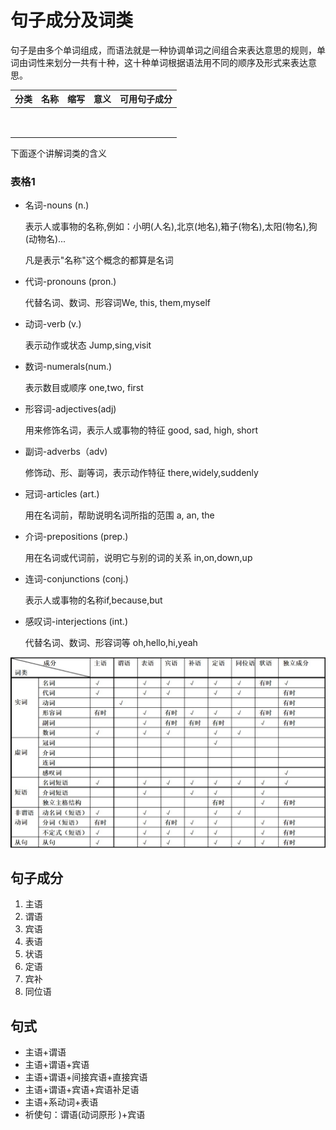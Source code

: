 # 句子成分及词类

​	句子是由多个单词组成，而语法就是一种协调单词之间组合来表达意思的规则，单词由词性来划分一共有十种，这十种单词根据语法用不同的顺序及形式来表达意思。

| 分类 | 名称 | 缩写 | 意义 | 可用句子成分 |
| ---- | ---- | ---- | ---- | ------------ |
|      |      |      |      |              |
|      |      |      |      |              |
|      |      |      |      |              |
|      |      |      |      |              |
|      |      |      |      |              |
|      |      |      |      |              |
|      |      |      |      |              |
|      |      |      |      |              |
|      |      |      |      |              |

下面逐个讲解词类的含义

### 表格1



+ 名词-nouns (n.) 

  表示人或事物的名称,例如：小明(人名),北京(地名),箱子(物名),太阳(物名),狗(动物名)...

  凡是表示"名称"这个概念的都算是名词

+ 代词-pronouns (pron.)

  代替名词、数词、形容词We, this, them,myself

+ 动词-verb (v.) 

  表示动作或状态 Jump,sing,visit

+ 数词-numerals(num.)

  表示数目或顺序 one,two, first

+ 形容词-adjectives(adj)

  用来修饰名词，表示人或事物的特征 good, sad, high, short

+ 副词-adverbs（adv) 

  修饰动、形、副等词，表示动作特征 there,widely,suddenly

+ 冠词-articles (art.)

   用在名词前，帮助说明名词所指的范围 a, an, the

+ 介词-prepositions (prep.) 

  用在名词或代词前，说明它与别的词的关系 in,on,down,up

+ 连词-conjunctions (conj.) 

  表示人或事物的名称if,because,but

+ 感叹词-interjections (int.) 

  代替名词、数词、形容词等 oh,hello,hi,yeah

![词类句子成分对照表](image/词类句子成分对照表.jpg)







## 句子成分

1. 主语
2. 谓语
3. 宾语
4. 表语
5. 状语
6. 定语
7. 宾补
8. 同位语

## 句式

+ 主语+谓语
+ 主语+谓语+宾语
+ 主语+谓语+间接宾语+直接宾语
+ 主语+谓语+宾语+宾语补足语
+ 主语+系动词+表语
+ 祈使句：谓语(动词原形 )+宾语

